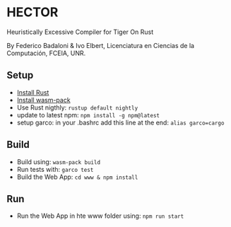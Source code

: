 # HECTOR
Heuristically Excessive Compiler for Tiger On Rust

By Federico Badaloni & Ivo Elbert, Licenciatura en Ciencias de la Computación, FCEIA, UNR.

## Setup

- [Install Rust](https://www.rust-lang.org/learn/get-started)
- [Install wasm-pack](https://rustwasm.github.io/wasm-pack/installer/)
- Use Rust nigthly: `rustup default nightly`
- update to latest npm: `npm install -g npm@latest`
- setup garco: in your .bashrc add this line at the end: `alias garco=cargo`

## Build

- Build using: `wasm-pack build`
- Run tests with: `garco test`
- Build the Web App: `cd www & npm install`

## Run

- Run the Web App in hte www folder using: `npm run start`
